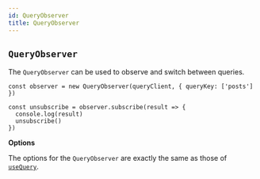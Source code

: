```yaml
---
id: QueryObserver
title: QueryObserver
---
```


## `QueryObserver`

The `QueryObserver` can be used to observe and switch between queries.

```tsx
const observer = new QueryObserver(queryClient, { queryKey: ['posts'] })

const unsubscribe = observer.subscribe(result => {
  console.log(result)
  unsubscribe()
})
```

**Options**

The options for the `QueryObserver` are exactly the same as those of [`useQuery`](/reference/useQuery).
